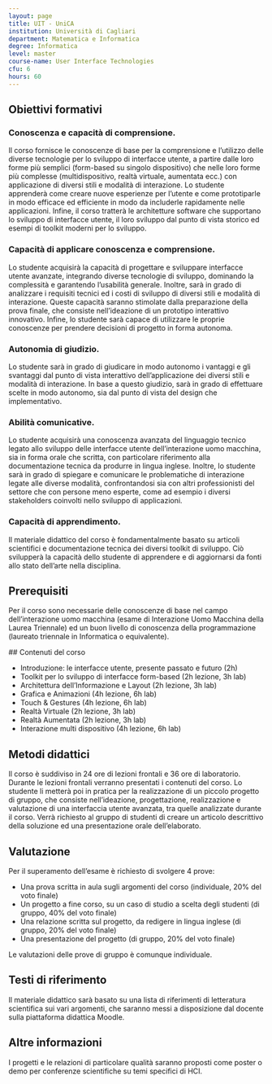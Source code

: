 ```yaml
---
layout: page
title: UIT - UniCA
institution: Università di Cagliari
department: Matematica e Informatica
degree: Informatica 
level: master
course-name: User Interface Technologies
cfu: 6
hours: 60
---
```

<!---  Nella parte di intestazione mettiamo le informazioni su cui vogliamo poi calcolare qualche statistica --->
<!---  Nella parte di contenuto mettiamo invece le informazioni descrittive  --->
## Obiettivi formativi

### Conoscenza e capacità di comprensione.

Il corso fornisce le conoscenze di base per la comprensione e l’utilizzo delle diverse tecnologie per lo sviluppo di interfacce utente, a partire dalle loro forme più semplici (form-based su singolo dispositivo) che nelle loro forme più complesse (multidispositivo, realtà virtuale, aumentata ecc.) con applicazione di diversi stili e modalità di interazione. Lo studente apprenderà come creare nuove esperienze per l’utente e come prototiparle in modo efficace ed efficiente in modo da includerle rapidamente nelle applicazioni. Infine, il corso tratterà le architetture software che supportano lo sviluppo di interfacce utente, il loro sviluppo dal punto di vista storico ed esempi di toolkit moderni per lo sviluppo.

### Capacità di applicare conoscenza e comprensione.

Lo studente acquisirà la capacità di progettare e sviluppare interfacce utente avanzate, integrando diverse tecnologie di sviluppo, dominando la complessità e garantendo l’usabilità generale. Inoltre, sarà in grado di analizzare i requisiti tecnici ed i costi di sviluppo di diversi stili e modalità di interazione.  Queste capacità saranno stimolate dalla preparazione della prova finale, che consiste nell’ideazione di un prototipo interattivo innovativo. Infine, lo studente sarà capace di utilizzare le proprie conoscenze per prendere decisioni di progetto in forma autonoma.

### Autonomia di giudizio.

Lo studente sarà in grado di giudicare  in modo autonomo i vantaggi e gli svantaggi dal punto di vista interattivo dell’applicazione dei diversi stili e modalità di interazione. In base a questo giudizio, sarà in grado di effettuare scelte in modo autonomo, sia dal punto di vista del design che implementativo.

### Abilità comunicative.

Lo studente acquisirà una conoscenza avanzata del linguaggio tecnico legato allo sviluppo delle interfacce utente dell’interazione uomo macchina, sia in forma orale che scritta, con particolare riferimento alla documentazione tecnica da produrre in lingua inglese. Inoltre, lo studente sarà in grado di spiegare e comunicare le problematiche di interazione legate alle diverse modalità, confrontandosi sia con altri professionisti del settore che con persone meno esperte, come ad esempio i diversi stakeholders coinvolti nello sviluppo di applicazioni.

### Capacità di apprendimento.

Il materiale didattico del corso è fondamentalmente basato su articoli scientifici e documentazione tecnica dei diversi toolkit di sviluppo. Ciò svilupperà la capacità dello studente di apprendere e di aggiornarsi da fonti allo stato dell’arte nella disciplina.

## Prerequisiti

Per il corso sono necessarie delle conoscenze di base nel campo dell’interazione uomo macchina (esame di Interazione Uomo Macchina della Laurea Triennale) ed un buon livello di conoscenza della programmazione (laureato triennale in Informatica o equivalente).

## Contenuti del corso
* Introduzione: le interfacce utente, presente passato e futuro (2h)
* Toolkit per lo sviluppo di interfacce form-based (2h lezione, 3h lab)
* Architettura dell’Informazione e Layout (2h lezione, 3h lab)
* Grafica e Animazioni (4h lezione, 6h lab)
* Touch & Gestures (4h lezione, 6h lab)
* Realtà Virtuale (2h lezione, 3h lab)
* Realtà Aumentata (2h lezione, 3h lab)
* Interazione multi dispositivo (4h lezione, 6h lab)

## Metodi didattici
Il corso è suddiviso in 24 ore di lezioni frontali e 36 ore di laboratorio. Durante le lezioni frontali verranno presentati i contenuti del corso. Lo studente li metterà poi in pratica per la realizzazione di un piccolo progetto di gruppo, che consiste nell’ideazione, progettazione, realizzazione e valutazione di una interfaccia utente avanzata, tra quelle analizzate durante il corso. Verrà richiesto al gruppo di studenti di creare un articolo descrittivo della soluzione ed una presentazione orale dell’elaborato.

## Valutazione
Per il superamento dell’esame è richiesto di svolgere 4 prove:
* Una prova scritta in aula sugli argomenti del corso (individuale, 20% del voto finale)
* Un progetto a fine corso, su un caso di studio a scelta degli studenti  (di gruppo, 40% del voto finale)
* Una relazione scritta sul progetto, da redigere in lingua inglese (di gruppo, 20% del voto finale)
* Una presentazione del progetto (di gruppo, 20% del voto finale)

Le valutazioni delle prove di gruppo è comunque individuale.

## Testi di riferimento
Il materiale didattico sarà basato su una lista di riferimenti di letteratura scientifica sui vari argomenti, che saranno messi a disposizione dal docente sulla piattaforma didattica Moodle.

## Altre informazioni

I progetti e le relazioni di particolare qualità saranno proposti come poster o demo per conferenze scientifiche su temi specifici di HCI.

